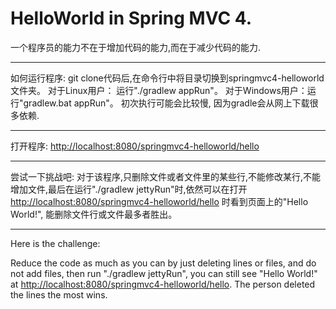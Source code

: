 # HelloWorld in Spring MVC 4.

一个程序员的能力不在于增加代码的能力,而在于减少代码的能力.

----------------------

如何运行程序: 
git clone代码后,在命令行中将目录切换到springmvc4-helloworld文件夹。
对于Linux用户：
运行"./gradlew appRun"。
对于Windows用户：运行"gradlew.bat appRun"。
初次执行可能会比较慢, 因为gradle会从网上下载很多依赖.

----------------------

打开程序:
[http://localhost:8080/springmvc4-helloworld/hello](http://localhost:8080/springmvc4-helloworld/hello)

----------------------

尝试一下挑战吧:
对于该程序,只删除文件或者文件里的某些行,不能修改某行,不能增加文件,最后在运行"./gradlew jettyRun"时,依然可以在打开
[http://localhost:8080/springmvc4-helloworld/hello](http://localhost:8080/springmvc4-helloworld/hello)
时看到页面上的"Hello World!", 能删除文件行或文件最多者胜出。

----------------------

Here is the challenge:

Reduce the code as much as you can by just deleting lines or files, 
and do not add files, then run "./gradlew jettyRun", 
you can still see "Hello World!" at [http://localhost:8080/springmvc4-helloworld/hello](http://localhost:8080/springmvc4-helloworld/hello). 
The person deleted the lines the most wins.

